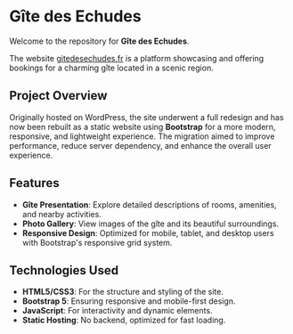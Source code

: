 # Gîte des Echudes

Welcome to the repository for **Gîte des Echudes**.

The website [gitedesechudes.fr](https://www.gitedesechudes.fr) is a platform showcasing and offering bookings for a charming gîte located in a scenic region.

## Project Overview

Originally hosted on WordPress, the site underwent a full redesign and has now been rebuilt as a static website using **Bootstrap** for a more modern, responsive, and lightweight experience. The migration aimed to improve performance, reduce server dependency, and enhance the overall user experience.

## Features

- **Gîte Presentation**: Explore detailed descriptions of rooms, amenities, and nearby activities.
- **Photo Gallery**: View images of the gîte and its beautiful surroundings.
- **Responsive Design**: Optimized for mobile, tablet, and desktop users with Bootstrap's responsive grid system.

## Technologies Used

- **HTML5/CSS3**: For the structure and styling of the site.
- **Bootstrap 5**: Ensuring responsive and mobile-first design.
- **JavaScript**: For interactivity and dynamic elements.
- **Static Hosting**: No backend, optimized for fast loading.

